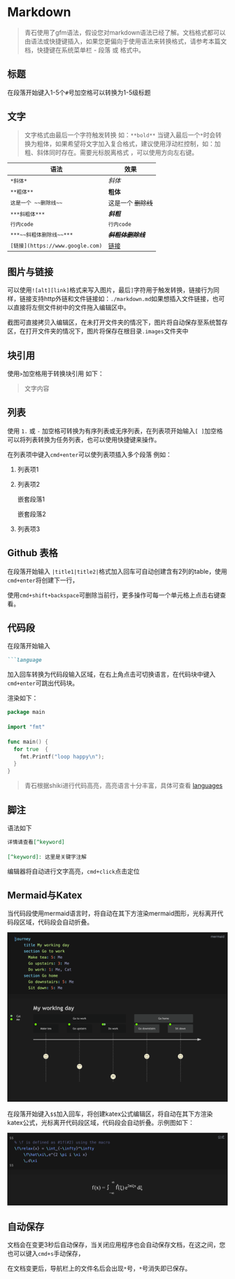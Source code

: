 # Markdown

> 青石使用了gfm语法，假设您对markdown语法已经了解。文档格式都可以由语法或快捷键插入，如果您更偏向于使用语法来转换格式，请参考本篇文档，快捷键在系统菜单栏 - 段落 或 格式中。

## 标题

在段落开始键入1-5个`#`号加空格可以转换为1-5级标题

## 文字

> 文字格式由最后一个字符触发转换 如：`**bold**` 当键入最后一个`*`时会转换为粗体，如果希望将文字加入复合格式，建议使用浮动栏控制，如：加粗、斜体同时存在。需要光标脱离格式 ，可以使用方向左右键。

| 语法                             | 效果                                 |
| -------------------------------- | ------------------------------------ |
| `*斜体*`                         | *斜体*                               |
| `**粗体**`                       | **粗体**                             |
| `这是一个 ~~删除线~~`            | 这是一个 ~~删除线~~                  |
| `***斜粗体***`                   | ***斜粗***                           |
| `行内code`                       | `行内code`                           |
| `***~~斜粗体删除线~~***`         | ~~***斜粗体删除线***~~               |
| `[链接](https://www.google.com)` | [链接](https%3A%2F%2Fwww.google.com) |

## 图片与链接

可以使用`![alt][link]`格式来写入图片，最后`]`字符用于触发转换，链接行为同样，链接支持http外链和文件链接如：`./markdown.md`如果想插入文件链接，也可以直接将左侧文件树中的文件拖入编辑区中。

截图可直接拷贝入编辑区，在未打开文件夹的情况下，图片将自动保存至系统暂存区，在打开文件夹的情况下，图片将保存在根目录`.images`文件夹中

## 块引用

使用`>`加空格用于转换块引用 如下：

> 文字内容

## 列表

使用 `1.` 或 `-` 加空格可转换为有序列表或无序列表，在列表项开始输入`[ ]`加空格可以将列表转换为任务列表，也可以使用快捷键来操作。

在列表项中键入`cmd+enter`可以使列表项插入多个段落 例如：

1. 列表项1
2. 列表项2

   嵌套段落1

   嵌套段落2

3. 列表项3

## Github 表格

在段落开始输入 `|title1|title2|`格式加入回车可自动创建含有2列的table，使用`cmd+enter`将创建下一行，

使用`cmd+shift+backspace`可删除当前行，更多操作可每一个单元格上点击右键查看。

## 代码段

在段落开始输入

```markdown
```language
```

加入回车转换为代码段输入区域，在右上角点击可切换语言，在代码块中键入`cmd+enter`可跳出代码块。

渲染如下：

```go
package main

import "fmt"

func main() {
  for true  {
    fmt.Printf("loop happy\n");
  }
}
```

> 青石根据shiki进行代码高亮，高亮语言十分丰富，具体可查看 [languages](https%3A%2F%2Fgithub.com%2Fshikijs%2Fshiki%2Fblob%2Fmain%2Fdocs%2Flanguages.md)

## 脚注

语法如下

```md
详情请查看[^keyword]

[^keyword]: 这里是关键字注解
```

编辑器将自动进行文字高亮，`cmd+click`点击定位

## Mermaid与Katex

当代码段使用mermaid语言时，将自动在其下方渲染mermaid图形，光标离开代码段区域，代码段会自动折叠。

![suUxrWDayV8HcXWvSAF2O](..%2F.images%2FsuUxrWDayV8HcXWvSAF2O.png)

在段落开始键入`$$`加入回车，将创建katex公式编辑区，将自动在其下方渲染katex公式，光标离开代码段区域，代码段会自动折叠。示例图如下：

![BqVYzfX2ZHnI39MnRE3Pp](..%2F.images%2FBqVYzfX2ZHnI39MnRE3Pp.png)

## 自动保存

文档会在变更3秒后自动保存，当关闭应用程序也会自动保存文档，在这之间，您也可以键入`cmd+s`手动保存，

在文档变更后，导航栏上的文件名后会出现`*`号，`*`号消失即已保存。